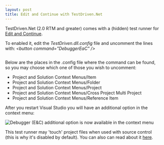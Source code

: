 ```yaml
---
layout: post
title: Edit and Continue with TestDriven.Net
---
```


<p>TestDriven.Net (2.0 RTM and greater) comes with a (hidden) test runner&#0160;for <a href="http://msdn.microsoft.com/en-us/library/x17d7wxw.aspx" target="_blank" title="With Edit and Continue for C#, you can make changes to your code in break mode while debugging. The changes can be applied without having to stop and restart the debugging session. In run mode, the source editor is read-only.">Edit and Continue</a>.</p>
<p>To enabled it, edit the&#0160;<em>TestDriven.dll.config</em>&#0160;file and uncomment the lines with:&#0160;<em>&lt;button command=&quot;DebuggerEaC&quot; /&gt;</em></p>
<p><img src="http://farm9.staticflickr.com/8466/8397466345_ee491826a5_o.png" alt=""/></p>
<p>Below are the places in the .config file where the command can be found, so you may choose which one of those you wish to uncomment:</p>
<ul>
<li>Project and Solution Context Menus/Item</li>
<li>Project and Solution Context Menus/Folder</li>
<li>Project and Solution Context Menus/Project</li>
<li>Project and Solution Context Menus/Cross Project Multi Project</li>
<li>Project and Solution Context Menus/Reference Item</li>
</ul>
<p>After you restart Visual Studio you will have an additional option in the context menu:</p>
<p><img src="http://farm9.staticflickr.com/8514/8397466333_c3c9374b84_o.png" alt="Debugger (E&amp;C) additional option is now available in the context menu"/></p>
<p>This test runner may &#39;touch&#39; project files when used with source control (this is why it&#39;s disabled by default).&#0160;You can also can read about it <a href="http://www.testdriven.net/ReleaseNotes.html" target="_blank" title="705: Add (hidden) support for &#39;Test With... E&amp;C&#39;">here</a>.</p>

